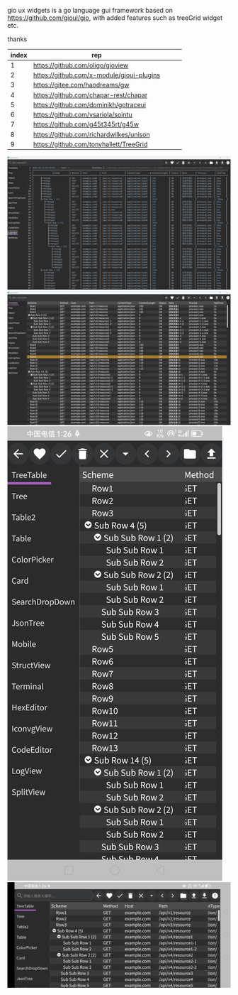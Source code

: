 gio ux widgets is a go language gui framework based on https://github.com/gioui/gio, 
with added features such as treeGrid widget etc.

thanks

| index | rep         |    |    |    |
|-------|-------------|----|----|----|
| 1 | https://github.com/oligo/gioview          |    |    |    |
| 2 | https://github.com/x-module/gioui-plugins |    |
| 3 | https://gitee.com/haodreams/gw             |    |
| 4 | https://github.com/chapar-rest/chapar      |    |
| 5 | https://github.com/dominikh/gotraceui      |    |
| 6 | https://github.com/vsariola/sointu         |    |
| 7 | https://github.com/g45t345rt/g45w          |    |
| 8 | https://github.com/richardwilkes/unison     |    |
| 9 | https://github.com/tonyhallett/TreeGrid     |    |    |    |


![demo](demo/tui.png)
![demo](demo/treeGrid.png)
![demo](demo/mobile1.jpg)
![demo](demo/mobile2.jpg)
